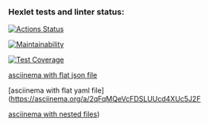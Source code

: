 ### Hexlet tests and linter status:
[![Actions Status](https://github.com/Chuvikovsky/frontend-project-46/actions/workflows/hexlet-check.yml/badge.svg)](https://github.com/Chuvikovsky/frontend-project-46/actions)

[![Maintainability](https://api.codeclimate.com/v1/badges/ac5bc88633fd5caebedd/maintainability)](https://codeclimate.com/github/Chuvikovsky/frontend-project-46/maintainability)

[![Test Coverage](https://api.codeclimate.com/v1/badges/ac5bc88633fd5caebedd/test_coverage)](https://codeclimate.com/github/Chuvikovsky/frontend-project-46/test_coverage)

[asciinema with flat json file](https://asciinema.org/a/N4hVylGldcCTFWzpTz4PwQaTg)

[asciinema with flat yaml file](https://asciinema.org/a/2qFqMQeVcFDSLUUcd4XUc5J2F

[asciinema with nested files](https://asciinema.org/a/7oyT9lyhfe2YXqcupEE0ngGCP))
